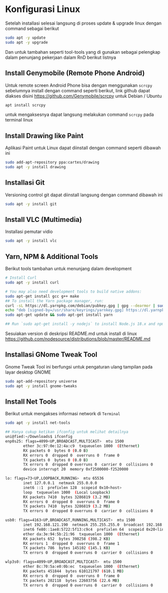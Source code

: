 # Konfigurasi Linux
Setelah installasi selesai langsung di proses update & upgrade linux dengan command sebagai berikut

```.bash
sudo apt -y update
sudo apt -y upgrade
```

Dan untuk tambahan seperti tool-tools yang di gunakan sebagai pelengkap dalam penunjang pekerjaan dalam RnD berikut listnya

## Install Genymobile (Remote Phone Android)
Untuk remote screen Android Phone bisa dengan menggunakan `scrcpy` sebelumnya install dengan command seperti berikut, link github dapat diakses disini https://github.com/Genymobile/scrcpy untuk Debian / Ubuntu

```.bash
apt install scrcpy
```

untuk mengaksesnya dapat langsung melakukan command `scrcpy` pada terminal linux

## Install Drawing like Paint
Aplikasi Paint untuk Linux dapat diinstall dengan command seperti dibawah ini

```.bash
sudo add-apt-repository ppa:cartes/drawing
sudo apt -y install drawing
```

## Installasi Git
Versioning control git dapat diinstall langsung dengan command dibawah ini

```.bash
sudo apt -y install git
```

## Install VLC (Multimedia)
Installasi pemutar vidio 

```.bash
sudo apt -y install vlc
```

## Yarn, NPM & Additional Tools
Berikut tools tambahan untuk menunjang dalam development

```.bash
# Install Curl
sudo apt -y install curl

# You may also need development tools to build native addons:
sudo apt-get install gcc g++ make
## To install the Yarn package manager, run:
curl -sL https://dl.yarnpkg.com/debian/pubkey.gpg | gpg --dearmor | sudo tee /usr/share/keyrings/yarnkey.gpg >/dev/null
echo "deb [signed-by=/usr/share/keyrings/yarnkey.gpg] https://dl.yarnpkg.com/debian stable main" | sudo tee /etc/apt/sources.list.d/yarn.list
sudo apt-get update && sudo apt-get install yarn

## Run `sudo apt-get install -y nodejs` to install Node.js 18.x and npm (Waktu Install 12 Juli 2022)
```

Sesuiakan version di deskripsi README.md untuk install di linux https://github.com/nodesource/distributions/blob/master/README.md

## Installasi GNome Tweak Tool
Gnome Tweak Tool ini berfungsi untuk pengaturan ulang tampilan pada layar desktop GNOME

```.bash
sudo apt-add-repository universe
sudo apt -y install gnome-tweaks
```

## Install Net Tools
Berikut untuk mengakses informasi network di `Terminal` 

```.bash
sudo apt -y install net-tools

## Hanya cukup ketikan ifconfig untuk melihat detailnya
uni@fied:~/Downloads$ ifconfig 
enp0s25: flags=4099<UP,BROADCAST,MULTICAST>  mtu 1500
        ether 3c:97:0e:12:4a:c9  txqueuelen 1000  (Ethernet)
        RX packets 0  bytes 0 (0.0 B)
        RX errors 0  dropped 0  overruns 0  frame 0
        TX packets 0  bytes 0 (0.0 B)
        TX errors 0  dropped 0 overruns 0  carrier 0  collisions 0
        device interrupt 20  memory 0xf2500000-f2520000  

lo: flags=73<UP,LOOPBACK,RUNNING>  mtu 65536
        inet 127.0.0.1  netmask 255.0.0.0
        inet6 ::1  prefixlen 128  scopeid 0x10<host>
        loop  txqueuelen 1000  (Local Loopback)
        RX packets 7410  bytes 3286819 (3.2 MB)
        RX errors 0  dropped 0  overruns 0  frame 0
        TX packets 7410  bytes 3286819 (3.2 MB)
        TX errors 0  dropped 0 overruns 0  carrier 0  collisions 0

usb0: flags=4163<UP,BROADCAST,RUNNING,MULTICAST>  mtu 1500
        inet 192.168.121.190  netmask 255.255.255.0  broadcast 192.168.121.255
        inet6 fe80::1ae8:5722:5f13:c9c4  prefixlen 64  scopeid 0x20<link>
        ether da:3e:94:5b:21:96  txqueuelen 1000  (Ethernet)
        RX packets 652  bytes 398258 (398.2 KB)
        RX errors 1  dropped 0  overruns 0  frame 1
        TX packets 786  bytes 145102 (145.1 KB)
        TX errors 0  dropped 0 overruns 0  carrier 0  collisions 0

wlp3s0: flags=4099<UP,BROADCAST,MULTICAST>  mtu 1500
        ether 8c:70:5a:e0:0b:ec  txqueuelen 1000  (Ethernet)
        RX packets 451844  bytes 610121797 (610.1 MB)
        RX errors 0  dropped 0  overruns 0  frame 0
        TX packets 202118  bytes 22603756 (22.6 MB)
        TX errors 0  dropped 0 overruns 0  carrier 0  collisions 0
```